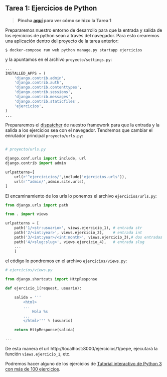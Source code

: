 ## Tarea 1: Ejercicios de Python

> **Pincha [aquí](https://github.com/Gecofer/MII_SSBW_1819/blob/master/Tarea%201/Tarea1.md) para ver cómo se hizo la Tarea 1**

Prepararemos nuestro entorno de desarrollo para que la entrada y salida de los ejercicios de python sean a través del navegador. Para esto crearemos una aplicación dentro del proyecto de la tarea anterior:

~~~
$ docker-compose run web python manage.py startapp ejercicios
~~~

y la apuntamos en el archivo `proyecto/settings.py`:

~~~python
...
INSTALLED_APPS = (
	'django.contrib.admin',
	'django.contrib.auth',
	'django.contrib.contenttypes',
	'django.contrib.sessions',
	'django.contrib.messages',
	'django.contrib.staticfiles',
	'ejercicios',
)
...
~~~

Prepararemos el [dispatcher](https://docs.djangoproject.com/en/2.2/topics/http/urls/) de nuestro framework para que la entrada y la salida a los ejercicios sea con el navegador. Tendremos que cambiar el enrutador principal `proyecto/urls.py`:

~~~python

# proyecto/urls.py

django.conf.urls import include, url
django.contrib import admin

urlpatterns=[
	url(r'^ejercicicios/',include('ejercicios.urls')),
	url(r'^admin/',admin.site.urls),
]
~~~

El encaminamiento de los urls lo ponemos el archivo `ejercicios/urls.py`:

~~~python
from django.urls import path

from . import views

urlpatterns = [
	path('1/<str:usuario>', views.ejercicio_1),	# entrada str
	path('2/<int:year>', views.ejercicio_2),	# entrada int
	path('3/<int:year>/<int:month>', views.ejercicio_3),# dos entradas int
	path('4/<slug:slug>', views.ejercicio_4),	# entrada slug
	...
	]
~~~  

el código lo pondremos en el archivo `ejercicios/views.py`:

~~~python
# ejercicios/views.py

from django.shortcuts import HttpResponse

def ejercicio_1(request, usuario):

	salida = '''
		<html>
   		...
  			Hola %s
		...
		</html>''' % (usuario)

	return HttpResponse(salida)

...
~~~

De esta manera el url http://localhost:8000/ejercicios/1/pepe, ejecutará la función `views.ejercicio_1`, etc.

Podremos hacer alguno de los ejercicios de [Tutorial interactivo de Python 3 con más de 100 ejercicios](https://snakify.org/es/).
